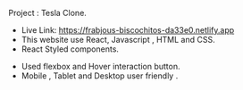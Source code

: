 Project : Tesla Clone.

- Live Link: https://frabjous-biscochitos-da33e0.netlify.app
- This website use React, Javascript , HTML and CSS.
- React Styled components.

* Used flexbox and Hover interaction button.
* Mobile , Tablet and Desktop user friendly .
